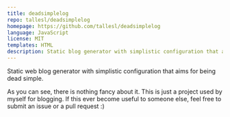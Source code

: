 ```yaml
---
title: deadsimplelog
repo: tallesl/deadsimplelog
homepage: https://github.com/tallesl/deadsimplelog
language: JavaScript
license: MIT
templates: HTML
description: Static blog generator with simplistic configuration that aims for being dead simple.
---
```


Static web blog generator with simplistic configuration that aims for being dead simple.

As you can see, there is nothing fancy about it. This is just a project used by myself for blogging. If this ever become useful to someone else, feel free to submit an issue or a pull request :)
